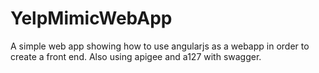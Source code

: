YelpMimicWebApp
===============

A simple web app showing how to use angularjs as a webapp in order to create a front end. Also using apigee and a127 with swagger.
